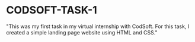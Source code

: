 # CODSOFT-TASK-1
"This was my first task in my virtual internship with CodSoft. For this task, I created a simple landing page website using HTML and CSS."
